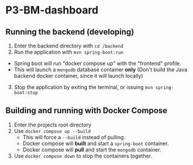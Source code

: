 # P3-BM-dashboard

## Running the backend (developing)
1. Enter the backend directory with `cd /backend`
2. Run the application with `mvn spring-boot:run`
  - Spring boot will run "docker compose up" with the "frontend" profile.
  - This will launch a `mongodb` database container **only** (Don't build the Java backend docker container, since it will launch locally)
3. Stop the application by exiting the terminal, or issuing `mvn spring-boot:stop`

## Building and running with Docker Compose
1. Enter the projects root directory
2. Use `docker compose up --build`
   - This will force a `--build` instead of pulling.
   - Docker compose will **built** and start a `spring-boot` container.
   - Docker compose will **pull** and start the `mongodb` container.
3. Use `docker compose down` to stop the containers together.